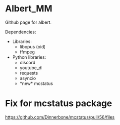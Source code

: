 # Albert_MM

Github page for albert.

Dependencies:
* Libraries:
    * libopus (oid)
    * ffmpeg
* Python libraries:
    * discord
    * youtube_dl
    * requests
    * asyncio
    * \*new\* mcstatus

# Fix for mcstatus package
https://github.com/Dinnerbone/mcstatus/pull/56/files